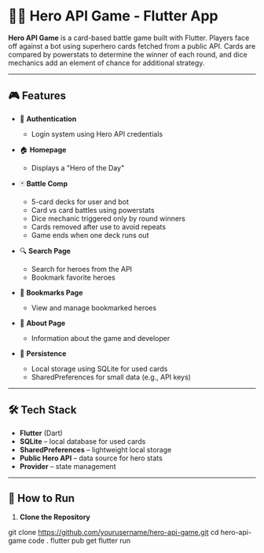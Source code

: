 # 🦸‍♂️ Hero API Game - Flutter App

**Hero API Game** is a card-based battle game built with Flutter. Players face off against a bot using superhero cards fetched from a public API. Cards are compared by powerstats to determine the winner of each round, and dice mechanics add an element of chance for additional strategy.

---

## 🎮 Features

- 🔐 **Authentication**
  - Login system using Hero API credentials

- 🏠 **Homepage**
  - Displays a "Hero of the Day"

- 🃏 **Battle Comp**
  - 5-card decks for user and bot
  - Card vs card battles using powerstats
  - Dice mechanic triggered only by round winners
  - Cards removed after use to avoid repeats
  - Game ends when one deck runs out

- 🔍 **Search Page**
  - Search for heroes from the API
  - Bookmark favorite heroes

- 📌 **Bookmarks Page**
  - View and manage bookmarked heroes

- 🧠 **About Page**
  - Information about the game and developer

- 💾 **Persistence**
  - Local storage using SQLite for used cards
  - SharedPreferences for small data (e.g., API keys)

---

## 🛠️ Tech Stack

- **Flutter** (Dart)
- **SQLite** – local database for used cards
- **SharedPreferences** – lightweight local storage
- **Public Hero API** – data source for hero stats
- **Provider** – state management

---

## 🧩 How to Run

1. **Clone the Repository**

git clone https://github.com/yourusername/hero-api-game.git
cd hero-api-game
code .
flutter pub get
flutter run
